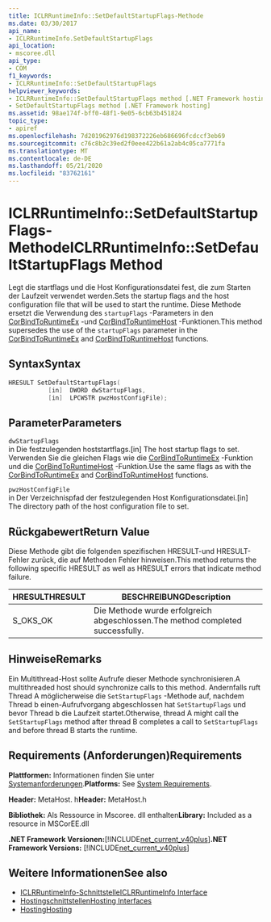 ```yaml
---
title: ICLRRuntimeInfo::SetDefaultStartupFlags-Methode
ms.date: 03/30/2017
api_name:
- ICLRRuntimeInfo.SetDefaultStartupFlags
api_location:
- mscoree.dll
api_type:
- COM
f1_keywords:
- ICLRRuntimeInfo::SetDefaultStartupFlags
helpviewer_keywords:
- ICLRRuntimeInfo::SetDefaultStartupFlags method [.NET Framework hosting]
- SetDefaultStartupFlags method [.NET Framework hosting]
ms.assetid: 98ae174f-bff0-48f1-9e05-6cb63b451824
topic_type:
- apiref
ms.openlocfilehash: 7d201962976d198372226eb686696fcdccf3eb69
ms.sourcegitcommit: c76c8b2c39ed2f0eee422b61a2ab4c05ca7771fa
ms.translationtype: MT
ms.contentlocale: de-DE
ms.lasthandoff: 05/21/2020
ms.locfileid: "83762161"
---
```

# <a name="iclrruntimeinfosetdefaultstartupflags-method"></a><span data-ttu-id="63dbb-102">ICLRRuntimeInfo::SetDefaultStartupFlags-Methode</span><span class="sxs-lookup"><span data-stu-id="63dbb-102">ICLRRuntimeInfo::SetDefaultStartupFlags Method</span></span>
<span data-ttu-id="63dbb-103">Legt die startflags und die Host Konfigurationsdatei fest, die zum Starten der Laufzeit verwendet werden.</span><span class="sxs-lookup"><span data-stu-id="63dbb-103">Sets the startup flags and the host configuration file that will be used to start the runtime.</span></span> <span data-ttu-id="63dbb-104">Diese Methode ersetzt die Verwendung des `startupFlags` -Parameters in den [CorBindToRuntimeEx](../../../../docs/framework/unmanaged-api/hosting/corbindtoruntimeex-function.md) -und [CorBindToRuntimeHost](corbindtoruntimehost-function.md) -Funktionen.</span><span class="sxs-lookup"><span data-stu-id="63dbb-104">This method supersedes the use of the `startupFlags` parameter in the [CorBindToRuntimeEx](../../../../docs/framework/unmanaged-api/hosting/corbindtoruntimeex-function.md) and [CorBindToRuntimeHost](corbindtoruntimehost-function.md) functions.</span></span>  
  
## <a name="syntax"></a><span data-ttu-id="63dbb-105">Syntax</span><span class="sxs-lookup"><span data-stu-id="63dbb-105">Syntax</span></span>  
  
```cpp  
HRESULT SetDefaultStartupFlags(  
           [in]  DWORD dwStartupFlags,  
           [in]  LPCWSTR pwzHostConfigFile);  
```  
  
## <a name="parameters"></a><span data-ttu-id="63dbb-106">Parameter</span><span class="sxs-lookup"><span data-stu-id="63dbb-106">Parameters</span></span>  
 `dwStartupFlags`  
 <span data-ttu-id="63dbb-107">in Die festzulegenden hoststartflags.</span><span class="sxs-lookup"><span data-stu-id="63dbb-107">[in] The host startup flags to set.</span></span> <span data-ttu-id="63dbb-108">Verwenden Sie die gleichen Flags wie die [CorBindToRuntimeEx](../../../../docs/framework/unmanaged-api/hosting/corbindtoruntimeex-function.md) -Funktion und die [CorBindToRuntimeHost](corbindtoruntimehost-function.md) -Funktion.</span><span class="sxs-lookup"><span data-stu-id="63dbb-108">Use the same flags as with the [CorBindToRuntimeEx](../../../../docs/framework/unmanaged-api/hosting/corbindtoruntimeex-function.md) and [CorBindToRuntimeHost](corbindtoruntimehost-function.md) functions.</span></span>  
  
 `pwzHostConfigFile`  
 <span data-ttu-id="63dbb-109">in Der Verzeichnispfad der festzulegenden Host Konfigurationsdatei.</span><span class="sxs-lookup"><span data-stu-id="63dbb-109">[in] The directory path of the host configuration file to set.</span></span>  
  
## <a name="return-value"></a><span data-ttu-id="63dbb-110">Rückgabewert</span><span class="sxs-lookup"><span data-stu-id="63dbb-110">Return Value</span></span>  
 <span data-ttu-id="63dbb-111">Diese Methode gibt die folgenden spezifischen HRESULT-und HRESULT-Fehler zurück, die auf Methoden Fehler hinweisen.</span><span class="sxs-lookup"><span data-stu-id="63dbb-111">This method returns the following specific HRESULT as well as HRESULT errors that indicate method failure.</span></span>  
  
|<span data-ttu-id="63dbb-112">HRESULT</span><span class="sxs-lookup"><span data-stu-id="63dbb-112">HRESULT</span></span>|<span data-ttu-id="63dbb-113">BESCHREIBUNG</span><span class="sxs-lookup"><span data-stu-id="63dbb-113">Description</span></span>|  
|-------------|-----------------|  
|<span data-ttu-id="63dbb-114">S_OK</span><span class="sxs-lookup"><span data-stu-id="63dbb-114">S_OK</span></span>|<span data-ttu-id="63dbb-115">Die Methode wurde erfolgreich abgeschlossen.</span><span class="sxs-lookup"><span data-stu-id="63dbb-115">The method completed successfully.</span></span>|  
  
## <a name="remarks"></a><span data-ttu-id="63dbb-116">Hinweise</span><span class="sxs-lookup"><span data-stu-id="63dbb-116">Remarks</span></span>  
 <span data-ttu-id="63dbb-117">Ein Multithread-Host sollte Aufrufe dieser Methode synchronisieren.</span><span class="sxs-lookup"><span data-stu-id="63dbb-117">A multithreaded host should synchronize calls to this method.</span></span> <span data-ttu-id="63dbb-118">Andernfalls ruft Thread A möglicherweise die `SetStartupFlags` -Methode auf, nachdem Thread b einen-Aufrufvorgang abgeschlossen hat `SetStartupFlags` und bevor Thread b die Laufzeit startet.</span><span class="sxs-lookup"><span data-stu-id="63dbb-118">Otherwise, thread A might call the `SetStartupFlags` method after thread B completes a call to `SetStartupFlags` and before thread B starts the runtime.</span></span>  
  
## <a name="requirements"></a><span data-ttu-id="63dbb-119">Requirements (Anforderungen)</span><span class="sxs-lookup"><span data-stu-id="63dbb-119">Requirements</span></span>  
 <span data-ttu-id="63dbb-120">**Plattformen:** Informationen finden Sie unter [Systemanforderungen](../../get-started/system-requirements.md).</span><span class="sxs-lookup"><span data-stu-id="63dbb-120">**Platforms:** See [System Requirements](../../get-started/system-requirements.md).</span></span>  
  
 <span data-ttu-id="63dbb-121">**Header:** MetaHost. h</span><span class="sxs-lookup"><span data-stu-id="63dbb-121">**Header:** MetaHost.h</span></span>  
  
 <span data-ttu-id="63dbb-122">**Bibliothek:** Als Ressource in Mscoree. dll enthalten</span><span class="sxs-lookup"><span data-stu-id="63dbb-122">**Library:** Included as a resource in MSCorEE.dll</span></span>  
  
 <span data-ttu-id="63dbb-123">**.NET Framework Versionen:**[!INCLUDE[net_current_v40plus](../../../../includes/net-current-v40plus-md.md)]</span><span class="sxs-lookup"><span data-stu-id="63dbb-123">**.NET Framework Versions:** [!INCLUDE[net_current_v40plus](../../../../includes/net-current-v40plus-md.md)]</span></span>  
  
## <a name="see-also"></a><span data-ttu-id="63dbb-124">Weitere Informationen</span><span class="sxs-lookup"><span data-stu-id="63dbb-124">See also</span></span>

- [<span data-ttu-id="63dbb-125">ICLRRuntimeInfo-Schnittstelle</span><span class="sxs-lookup"><span data-stu-id="63dbb-125">ICLRRuntimeInfo Interface</span></span>](iclrruntimeinfo-interface.md)
- [<span data-ttu-id="63dbb-126">Hostingschnittstellen</span><span class="sxs-lookup"><span data-stu-id="63dbb-126">Hosting Interfaces</span></span>](hosting-interfaces.md)
- [<span data-ttu-id="63dbb-127">Hosting</span><span class="sxs-lookup"><span data-stu-id="63dbb-127">Hosting</span></span>](index.md)
